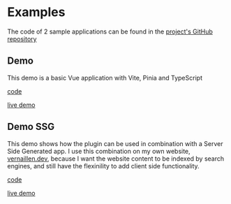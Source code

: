 # Examples

The code of 2 sample applications can be found in the [project's GitHub repository](https://github.com/vernaillen/vue-audiomotion-analyzer)

## Demo

This demo is a basic Vue application with Vite, Pinia and TypeScript

[code](https://github.com/vernaillen/vue-audiomotion-analyzer/tree/main/demo)

[live demo](https://vue-audiomotion-analyzer-demo.netlify.app/)

## Demo SSG

This demo shows how the plugin can be used in combination with a Server Side Generated app. I use this combination on my own website, [vernaillen.dev](https://vernaillen.dev), because I want the website content to be indexed by search engines, and still have the flexinility to add client side functionality.

[code](https://github.com/vernaillen/vue-audiomotion-analyzer/tree/main/demo-ssg)

[live demo](https://vue-audiomotion-analyzer-demo-ssg.netlify.app/)

